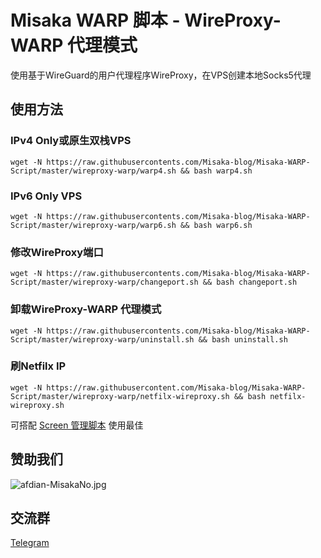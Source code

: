 # Misaka WARP 脚本 - WireProxy-WARP 代理模式

使用基于WireGuard的用户代理程序WireProxy，在VPS创建本地Socks5代理

## 使用方法

### IPv4 Only或原生双栈VPS

```shell
wget -N https://raw.githubusercontents.com/Misaka-blog/Misaka-WARP-Script/master/wireproxy-warp/warp4.sh && bash warp4.sh
```

### IPv6 Only VPS

```shell
wget -N https://raw.githubusercontents.com/Misaka-blog/Misaka-WARP-Script/master/wireproxy-warp/warp6.sh && bash warp6.sh
```

### 修改WireProxy端口

```shell
wget -N https://raw.githubusercontents.com/Misaka-blog/Misaka-WARP-Script/master/wireproxy-warp/changeport.sh && bash changeport.sh
```

### 卸载WireProxy-WARP 代理模式

```shell
wget -N https://raw.githubusercontents.com/Misaka-blog/Misaka-WARP-Script/master/wireproxy-warp/uninstall.sh && bash uninstall.sh
```

### 刷Netfilx IP

```shell
wget -N https://raw.githubusercontent.com/Misaka-blog/Misaka-WARP-Script/master/wireproxy-warp/netfilx-wireproxy.sh && bash netfilx-wireproxy.sh
```

可搭配 [Screen 管理脚本](https://github.com/Misaka-blog/screenManager) 使用最佳

## 赞助我们

![afdian-MisakaNo.jpg](https://s2.loli.net/2021/12/25/SimocqwhVg89NQJ.jpg)

## 交流群
[Telegram](https://t.me/misakanetcn)

